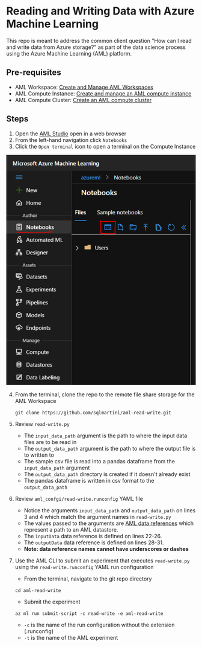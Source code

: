 # Reading and Writing Data with Azure Machine Learning

This repo is meant to address the common client question "How can I read and write data from Azure storage?" as part of the data science process using the Azure Machine Learning (AML) platform.

## Pre-requisites

* AML Workspace: [Create and Manage AML Workspaces](https://docs.microsoft.com/en-us/azure/machine-learning/how-to-manage-workspace?tabs=azure-portal)
* AML Compute Instance: [Create and manage an AML compute instance](https://docs.microsoft.com/en-us/azure/machine-learning/how-to-create-manage-compute-instance?tabs=azure-studio)
* AML Compute Cluster: [Create an AML compute cluster](https://docs.microsoft.com/en-us/azure/machine-learning/how-to-create-attach-compute-cluster?tabs=python)

## Steps

1.  Open the [AML Studio](https://ml.azure.com) open in a web browser
2.  From the left-hand navigation click `Notebooks`
3.  Click the `Open terminal` icon to open a terminal on the Compute Instance

![alt text](./instructions/media/open-terminal.png "Open terminal")

4.  From the terminal, clone the repo to the remote file share storage for the AML Workspace

    ```
    git clone https://github.com/sqlmartini/aml-read-write.git
    ```
5.  Review `read-write.py`
    * The `input_data_path` argument is the path to where the input data files are to be read in
    * The `output_data_path` argument is the path to where the output file is to written to
    * The sample csv file is read into a pandas dataframe from the `input_data_path` argument
    * The `output_data_path` directory is created if it doesn't already exist
    * The pandas dataframe is written in csv format to the `output_data_path`

6.  Review `aml_confgi/read-write.runconfig` YAML file
    * Notice the arguments `input_data_path` and `output_data_path` on lines 3 and 4 which match the argument names in `read-write.py`
    * The values passed to the arguments are [AML data references](https://docs.microsoft.com/en-us/python/api/azureml-core/azureml.data.data_reference.datareference?view=azure-ml-py) which represent a path to an AML datastore.  
    * The `inputData` data reference is defined on lines 22-26.
    * The `outputData` data reference is defined on lines 28-31.
    * **Note: data reference names cannot have underscores or dashes**

7.  Use the AML CLI to submit an experiment that executes `read-write.py` using the `read-write.runconfig` YAML run configuration
    * From the terminal, navigate to the git repo directory
    ```
    cd aml-read-write
    ```
    * Submit the experiment
    ```
    az ml run submit-script -c read-write -e aml-read-write
    ```
    * `-c` is the name of the run configuration without the extension (.runconfig)
    * `-t` is the name of the AML experiment 